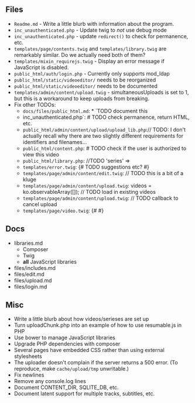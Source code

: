 ## Files
* `Readme.md` - Write a little blurb with information about the program.
* `inc_unauthenticated.php` - Update twig to *not* use debug mode
* `inc_unauthenticated.php` - update `redirect()` to check for permanence, etc.
* `templates/page/contents.twig` and `templates/library.twig` are remarkably similar. Do we actually need both of them?
* `templates/mixin_requirejs.twig` - Display an error message if JavaScript is disabled.
* `public_html/auth/login.php` - Currently only supports mod_ldap
* `public_html/static/videoeditor/` needs to be reorganized
* `public_html/static/videoeditor/` needs to be documented
* `templates/admin/content/upload.twig` - simultaneousUploads is set to 1, but this is a workaround to keep uploads from breaking.
* Fix other TODOs:
	* `docs/files/public_html.md`:		* `TODO document this
	* inc_unauthenticated.php`:	# TODO check permanence, return HTML, etc.
	* `public_html/admin/content/upload/upload_lib.php`:// TODO: I don't actually recall why there are two slightly different requirements for identifiers and filenames...
	* `public_html/content.php`:		# TODO check if the user is authorized to view this video
	* `public_html/library.php`:					//TODO 'series' =>
	* `templates/error.twig`:	{# TODO suggestions etc? #}
	* `templates/page/admin/content/edit.twig`:		// TODO this is a bit of a kluge
	* `templates/page/admin/content/upload.twig`:	videos = ko.observableArray([]); // TODO load in existing videos
	* `templates/page/admin/content/upload.twig`:					// TODO callback to cancel upload
	* `templates/page/video.twig`:	{# <!-- TODO metadata --> #}

## Docs
* libraries.md
	* Composer
	* Twig
	* **all** JavaScript libraries
* files/includes.md
* files/edit.md
* files/upload.md
* files/login.md

## Misc
* Write a little blurb about how videos/serieses are set up
* Turn uploadChunk.php into an example of how to use resumable.js in PHP
* Use bower to manage JavaScript libraries
* Upgrade PHP dependencies with composer
* Several pages have embedded CSS rather than using external stylesheets
* The uploader doesn't complain if the server returns a 500 error. (To reproduce, make `cache/upload/tmp` unwritable.)
* Fix newlines
* Remove any console.log lines
* Document CONTENT_DIR, SQLITE_DB, etc.
* Document latent support for multiple tracks, subtitles, etc.
